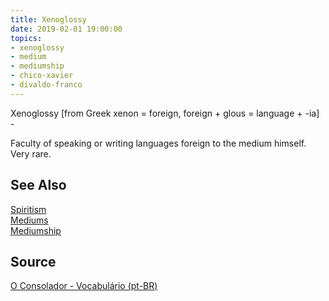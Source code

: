 ```yaml
---
title: Xenoglossy
date: 2019-02-01 19:00:00
topics:
- xenoglossy 
- medium
- mediumship
- chico-xavier
- divaldo-franco
---
```


Xenoglossy [from Greek xenon = foreign, foreign + glous = language + -ia] - 

Faculty of speaking or writing languages foreign to the medium himself. Very
rare.

## See Also
[Spiritism](/spiritism)  
[Mediums](../medium)   
[Mediumship](/spiritism/mediumship)  

## Source
[O Consolador - Vocabulário (pt-BR)](http://www.oconsolador.com.br/linkfixo/vocabulario/principal.html)
